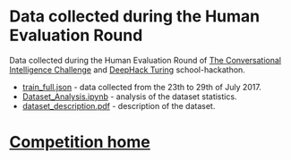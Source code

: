 # Data collected during the Human Evaluation Round

Data collected during the Human Evaluation Round of [The Conversational Intelligence Challenge](http://convai.io) and [DeepHack Turing](http://deephack.me) school-hackathon.

* [train_full.json](./train_full.json) - data collected from the 23th to 29th of July 2017.
* [Dataset_Analysis.ipynb](https://github.com/DeepPavlov/convai/blob/master/data/Dataset_Analysis.ipynb) - analysis of the dataset statistics.
* [dataset_description.pdf](https://github.com/DeepPavlov/convai/blob/master/data/dataset_description.pdf) - description of the dataset.

# [Competition home](http://convai.io)
